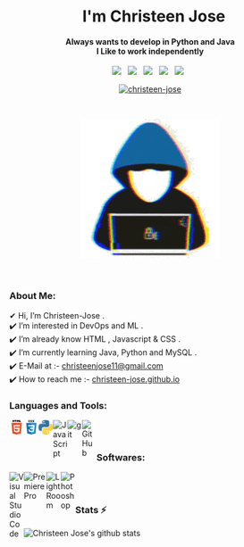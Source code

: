 <!-- Copyrights Techie Sneh  -->

<h1 align="center">&nbsp;<a href="http://techiesneh.ueuo.com"><!-- <img src="https://raw.githubusercontent.com/techiesneh/techiesneh/main/tenor.gif" width="48px"> --></a> I'm Christeen Jose </h1>

<h4 align="center">Always wants to develop in Python and Java <br> I Like to work independently</h4>

<p align='center'> 
<a href="https://codepen.io/"><img height="25" src="https://img.shields.io/badge/codepen-green.svg?&style=for-the-badge&logo=codepen&logoColor=white"></a>&nbsp;&nbsp;
<a href="https://twitter.com/ChristeenJose11"><img height="25" src="https://img.shields.io/badge/twitter-%231DA1F2.svg?&style=for-the-badge&logo=twitter&logoColor=white"></a>&nbsp;&nbsp;
<a href="https://christeen-jose.github.io/"><img height="25" src="https://img.shields.io/badge/Website-%23354230.svg?&style=for-the-badge&logo=medium&logoColor=white"></a>&nbsp;&nbsp;
<a href="https://www.instagram.com/christeen.jose/"><img height="25" src="https://img.shields.io/badge/instagram-%23E4405F.svg?&style=for-the-badge&logo=instagram&logoColor=white"></a>&nbsp;&nbsp;
<a href="https://www.buymeacoffee.com/"><img height="25" src="https://img.shields.io/badge/buymeatea-%23ffffff.svg?&style=for-the-badge&logo=buymeacoffee&logoColor=yellow"></a>&nbsp;&nbsp;
</p>


<p align="center"> <a href="https://github.com/Christeen-Jose"><img width="170px" height="24" src="https://komarev.com/ghpvc/?username=christeen-jose&label=PROFILE%20VISITORS&color=blueviolet&style=flat-square" alt="christeen-jose" /></a> </p><br>

<p align="center"><a href="https://christeen-jose.github.io/"><img src="christeen.gif" alt="Hello" /></a></p><br>



### About Me: <br>

✔ Hi, I’m Christeen-Jose .<br>
✔️ I’m interested in DevOps and ML  .<br>
✔️ I’m already know HTML , Javascript & CSS  . <br>
✔️ I’m currently learning Java, Python and MySQL .<br>
✔️ E-Mail at :- christeenjose11@gmail.com <br>
✔️  How to reach me :- <a href="https://christeen-jose.github.io/"> christeen-jose.github.io </a><br>


### Languages and Tools:


<a href="https://www.w3.org/html/" target="_blank"><img align="left" alt="HTML5" width="26px" src="https://raw.githubusercontent.com/github/explore/80688e429a7d4ef2fca1e82350fe8e3517d3494d/topics/html/html.png" /></a>

<a href="https://www.w3schools.com/css/" target="_blank"><img align="left" alt="CSS3" width="26px" src="https://raw.githubusercontent.com/github/explore/80688e429a7d4ef2fca1e82350fe8e3517d3494d/topics/css/css.png" /></a>

<a href="https://www.w3schools.com/python/" target="_blank"> <img align="left" alt="Python" width="26px" src="https://github.com/Aakarsh-B/trying-repos/blob/master/python-5.svg?raw=true"/> </a>

<a href="https://www.w3schools.com/js/" target="_blank"> <img align="left" alt="JavaScript" width="26px" src="https://upload.wikimedia.org/wikipedia/commons/6/6a/JavaScript-logo.png"/> </a>

<a href="https://git-scm.com/" target="_blank"> <img align="left" alt="git" width="26px" src="https://www.vectorlogo.zone/logos/git-scm/git-scm-icon.svg"/> </a>
<img align="left" alt="GitHub" width="26px" src="https://cdn4.iconfinder.com/data/icons/iconsimple-logotypes/512/github-512.png" />
<br />
<br />

### Softwares:

<img align="left" alt="Visual Studio Code" width="26px" src="https://seeklogo.com/images/V/visual-studio-code-logo-284BC24C39-seeklogo.com.png" />
<a href="https://www.adobe.com/in/" target="_blank"> <img align="left" alt="Premiere Pro" width="40px" src="https://download.logo.wine/logo/Adobe_Premiere_Pro/Adobe_Premiere_Pro-Logo.wine.png"/> </a> 
<a href="https://www.adobe.com/in/" target="_blank"> <img align="left" alt="LightRoom" width="26px" src="https://upload.wikimedia.org/wikipedia/commons/thumb/b/b6/Adobe_Photoshop_Lightroom_CC_logo.svg/2101px-Adobe_Photoshop_Lightroom_CC_logo.svg.png"/> </a> 
<!-- <a href="https://www.photoshop.com/en" target="_blank"> <img align="left" alt="Photoshop" width="26px" src="https://cdn.freelogovectors.net/wp-content/uploads/2020/07/adobe-photoshop-logo.png"/> </a> !-->
<a href="https://www.blender.org" target="_blank"> <img align="left" alt="Photoshop" width="26px" src="https://download.blender.org/branding/community/blender_community_badge_orange.png"/> </a>


<br />
<br />


### Stats ⚡️

![Christeen Jose's github stats](https://github-stats-alpha.vercel.app/api/?username=christeen-jose)
